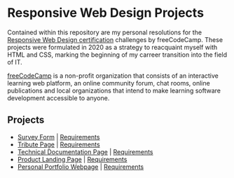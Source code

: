 # Responsive Web Design Projects

Contained within this repository are my personal resolutions for the [Responsive Web Design certification](https://www.freecodecamp.org/certification/mapocalypse/responsive-web-design) challenges by freeCodeCamp. These projects were formulated in 2020 as a strategy to reacquaint myself with HTML and CSS, marking the beginning of my carreer transition into the field of IT.

[freeCodeCamp](https://www.freecodecamp.org/) is a non-profit organization that consists of an interactive learning web platform, an online community forum, chat rooms, online publications and local organizations that intend to make learning software development accessible to anyone.

## Projects

- [Survey Form](https://codepen.io/mapocalypse/full/VwazPrV) | [Requirements](https://www.freecodecamp.org/learn/2022/responsive-web-design/build-a-survey-form-project/build-a-survey-form)
- [Tribute Page](https://codepen.io/mapocalypse/full/ZEWKxLv) | [Requirements](https://www.freecodecamp.org/learn/2022/responsive-web-design/build-a-tribute-page-project/build-a-tribute-page)
- [Technical Documentation Page](https://codepen.io/mapocalypse/full/qBZxRzm) | [Requirements](https://www.freecodecamp.org/learn/2022/responsive-web-design/build-a-technical-documentation-page-project/build-a-technical-documentation-page)
- [Product Landing Page](https://codepen.io/mapocalypse/full/VwazPrV) | [Requirements](https://www.freecodecamp.org/learn/2022/responsive-web-design/build-a-product-landing-page-project/build-a-product-landing-page)
- [Personal Portfolio Webpage](https://codepen.io/mapocalypse/full/dyMevLd) | [Requirements](https://www.freecodecamp.org/learn/2022/responsive-web-design/build-a-personal-portfolio-webpage-project/build-a-personal-portfolio-webpage)
